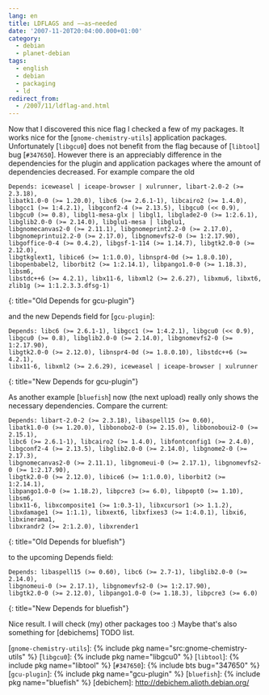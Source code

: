 ```yaml
---
lang: en
title: LDFLAGS and −−as−needed
date: '2007-11-20T20:04:00.000+01:00'
category:
  - debian
  - planet-debian
tags:
  - english
  - debian
  - packaging
  - ld
redirect_from:
  - /2007/11/ldflag-and.html
---
```


Now that I discovered this nice flag I checked a few of my packages. It works
nice for the [`gnome-chemistry-utils`] application packages. Unfortunately
[`libgcu0`] does not benefit from the flag because of [`libtool`] bug
[`#347650`]. However there is an appreciably difference in the dependencies for
the plugin and application packages where the amount of dependencies
decreased. For example compare the old

```text
Depends: iceweasel | iceape-browser | xulrunner, libart-2.0-2 (>= 2.3.18),
libatk1.0-0 (>= 1.20.0), libc6 (>= 2.6.1-1), libcairo2 (>= 1.4.0),
libgcc1 (>= 1:4.2.1), libgconf2-4 (>= 2.13.5), libgcu0 (<< 0.9),
libgcu0 (>= 0.8), libgl1-mesa-glx | libgl1, libglade2-0 (>= 1:2.6.1),
libglib2.0-0 (>= 2.14.0), libglu1-mesa | libglu1,
libgnomecanvas2-0 (>= 2.11.1), libgnomeprint2.2-0 (>= 2.17.0),
libgnomeprintui2.2-0 (>= 2.17.0), libgnomevfs2-0 (>= 1:2.17.90),
libgoffice-0-4 (>= 0.4.2), libgsf-1-114 (>= 1.14.7), libgtk2.0-0 (>= 2.12.0),
libgtkglext1, libice6 (>= 1:1.0.0), libnspr4-0d (>= 1.8.0.10),
libopenbabel2, liborbit2 (>= 1:2.14.1), libpango1.0-0 (>= 1.18.3), libsm6,
libstdc++6 (>= 4.2.1), libx11-6, libxml2 (>= 2.6.27), libxmu6, libxt6,
zlib1g (>= 1:1.2.3.3.dfsg-1)
```
{: title="Old Depends for gcu-plugin"}

and the new Depends field for [`gcu-plugin`]:

```text
Depends: libc6 (>= 2.6.1-1), libgcc1 (>= 1:4.2.1), libgcu0 (<< 0.9),
libgcu0 (>= 0.8), libglib2.0-0 (>= 2.14.0), libgnomevfs2-0 (>= 1:2.17.90),
libgtk2.0-0 (>= 2.12.0), libnspr4-0d (>= 1.8.0.10), libstdc++6 (>= 4.2.1),
libx11-6, libxml2 (>= 2.6.29), iceweasel | iceape-browser | xulrunner
```
{: title="New Depends for gcu-plugin"}

As another example [`bluefish`] now (the next upload) really only shows the
necessary dependencies. Compare the current:

```text
Depends: libart-2.0-2 (>= 2.3.18), libaspell15 (>= 0.60),
libatk1.0-0 (>= 1.20.0), libbonobo2-0 (>= 2.15.0), libbonoboui2-0 (>= 2.15.1),
libc6 (>= 2.6.1-1), libcairo2 (>= 1.4.0), libfontconfig1 (>= 2.4.0),
libgconf2-4 (>= 2.13.5), libglib2.0-0 (>= 2.14.0), libgnome2-0 (>= 2.17.3),
libgnomecanvas2-0 (>= 2.11.1), libgnomeui-0 (>= 2.17.1), libgnomevfs2-0 (>= 1:2.17.90),
libgtk2.0-0 (>= 2.12.0), libice6 (>= 1:1.0.0), liborbit2 (>= 1:2.14.1),
libpango1.0-0 (>= 1.18.2), libpcre3 (>= 6.0), libpopt0 (>= 1.10), libsm6,
libx11-6, libxcomposite1 (>= 1:0.3-1), libxcursor1 (>> 1.1.2),
libxdamage1 (>= 1:1.1), libxext6, libxfixes3 (>= 1:4.0.1), libxi6, libxinerama1,
libxrandr2 (>= 2:1.2.0), libxrender1
```
{: title="Old Depends for bluefish"}

to the upcoming Depends field:

```text
Depends: libaspell15 (>= 0.60), libc6 (>= 2.7-1), libglib2.0-0 (>= 2.14.0),
libgnomeui-0 (>= 2.17.1), libgnomevfs2-0 (>= 1:2.17.90),
libgtk2.0-0 (>= 2.12.0), libpango1.0-0 (>= 1.18.3), libpcre3 (>= 6.0)
```
{:  title="New Depends for bluefish"}

Nice result. I will check (my) other packages too :) Maybe that's also
something for [debichems] TODO list.

[`gnome-chemistry-utils`]: {% include pkg name="src:gnome-chemistry-utils" %}
[`libgcu0`]: {% include pkg name="libgcu0" %}
[`libtool`]: {% include pkg name="libtool" %}
[`#347650`]: {% include bts bug="347650" %}
[`gcu-plugin`]: {% include pkg name="gcu-plugin" %}
[`bluefish`]: {% include pkg name="bluefish" %}
[debichem]: http://debichem.alioth.debian.org/


<!-- vim: set tw=79 ts=2 sw=2 ai si et: -->
